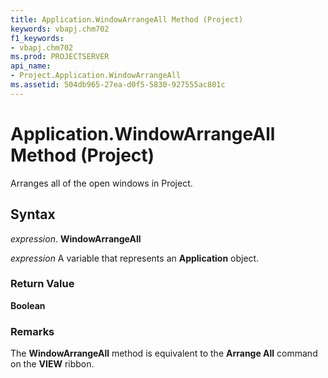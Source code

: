 ```yaml
---
title: Application.WindowArrangeAll Method (Project)
keywords: vbapj.chm702
f1_keywords:
- vbapj.chm702
ms.prod: PROJECTSERVER
api_name:
- Project.Application.WindowArrangeAll
ms.assetid: 504db965-27ea-d0f5-5830-927555ac801c
---
```



# Application.WindowArrangeAll Method (Project)

Arranges all of the open windows in Project.


## Syntax

 _expression_. **WindowArrangeAll**

 _expression_ A variable that represents an **Application** object.


### Return Value

 **Boolean**


### Remarks

The  **WindowArrangeAll** method is equivalent to the **Arrange All** command on the **VIEW** ribbon.


